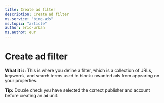 ```yaml
---
title: Create ad filter
description: Create ad filter
ms.service: "bing-ads"
ms.topic: "article"
author: eric-urban
ms.author: eur
---
```


# Create ad filter

**What it is:**  This is where you define a filter, which is a collection of URLs, keywords, and search terms used to block unwanted ads from appearing on your properties.

**Tip:**  Double check you have selected the correct publisher and account before creating an ad unit.


